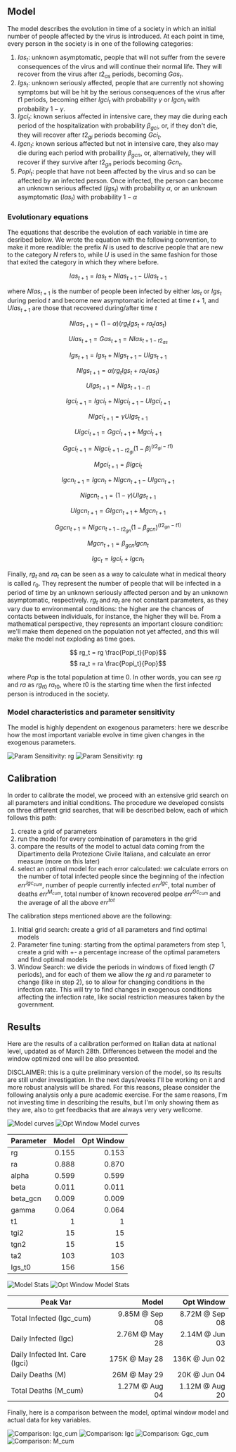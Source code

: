 ## Model

The model describes the evolution in time of a society in which an initial number of people affected by the virus is 
introduced. At each point in time, every person in the society is in one of the following categories:

1. $Ias_t$: unknown asymptomatic, people that will not suffer from the severe consequences of the virus and will 
continue their normal life. They will recover from the virus after $t2_{as}$ periods, becoming $Gas_t$.
2. $Igs_t$: unknown seriously affected, people that are currently not showing symptoms but will be hit by the serious
consequences of the virus after $t1$ periods, becoming either $Igci_t$ with probability $\gamma$ or $Igcn_t$ with 
probability $1 - \gamma$.
3. $Igci_t$: known seriuos affected in intensive care, they may die during each period of the hospitalization with 
probability $\beta_{gci}$, or, if they don't die, they will recover after $t2_{gi}$ periods becoming $Gci_t$.
4. $Igcn_t$: known serious affected but not in intensive care, they also may die during each period with probaility
$\beta_{gcn}$, or, alternatively, they will recover if they survive after $t2_{gn}$ periods becoming $Gcn_t$.
5. $Popi_t$: people that have not been affected by the virus and so can be affected by an infected person. Once 
infected, the person can become an unknown serious affected ($Igs_t$) with probability $\alpha$, or an unknown 
asymptomatic ($Ias_t$) with probability $1 - \alpha$

### Evolutionary equations
The equations that describe the evolution of each variable in time are desribed below. We wrote the equation with the 
following convention, to make it more readible: the prefix $N$ is used to descrive people that are new to the category 
$N$ refers to, while $U$ is used in the same fashion for those that exited the category in which they where before.

$$ Ias_{t+1} = Ias_{t} + NIas_{t+1} - UIas_{t+1}$$

where $NIas_{t+1}$ is the number of people been infected by either $Ias_t$ or $Igs_t$ during period $t$ and become new
asymptomatic infected at time $t+1$, and $UIas_{t+1}$ are those that recovered during/after time $t$

$$ NIas_{t+1} = (1 - \alpha) (rg_t Igs_t + ra_t Ias_t)$$

$$ UIas_{t+1} = Gas_{t+1} = NIas_{t+1 - t2_{as}}$$


$$ Igs_{t+1} = Igs_{t} + NIgs_{t+1} - UIgs_{t+1}$$

$$ NIgs_{t+1} = \alpha (rg_t Igs_t + ra_t Ias_t)$$

$$ UIgs_{t+1} = NIgs_{t+1 - t1}$$


$$ Igci_{t+1} = Igci_t + NIgci_{t+1} - UIgci_{t+1}$$

$$ NIgci_{t+1} = \gamma UIgs_{t+1}$$

$$ Uigci_{t+1} = Ggci_{t+1} + Mgci_{t+1}$$

$$ Ggci_{t+1} = NIgci_{t+1-t2_{gi}} (1-\beta)^{(t2_{gi} - t1)}$$

$$ Mgci_{t+1} = \beta Igci_t$$


$$ Igcn_{t+1} = Igcn_t + NIgcn_{t+1} - UIgcn_{t+1}$$

$$ NIgcn_{t+1} = (1 - \gamma) UIgs_{t+1}$$

$$ UIgcn_{t+1} = GIgcn_{t+1} + Mgcn_{t+1}$$

$$ Ggcn_{t+1} = NIgcn_{t+1 - t2_{gn}} (1 - \beta_{gcn})^{(t2_{gn} - t1)}$$

$$ Mgcn_{t+1} = \beta_{gcn} Igcn_{t}$$

$$ Igc_t = Igci_t + Igcn_t$$

Finally, $rg_t$ and $ra_t$ can be seen as a way to calculate what in medical theory is called $r_0$. They represent the 
number of people that will be infected in a period of time by an unknown seriously affected person and by an unknown 
asymptomatic, respectively. $rg_t$ and $ra_t$ are not constant parameters, as they vary due to environmental conditions: 
the higher are the chances of contacts between individuals, for instance, the higher they will be. From a mathematical
perspective, they represents an important closure condition: we'll make them depened on the population not yet affected,
 and this will make the model not exploding as time goes.

 $$ rg_t = rg \frac{Popi_t}{Pop}$$
 $$ ra_t = ra \frac{Popi_t}{Pop}$$

 where $Pop$ is the total population at time 0. In other words, you can see $rg$ and $ra$ as $rg_{t0}$ $ra_{t0}$, where 
 $t0$ is the starting time when the first infected person is introduced in the society.

 ### Model characteristics and parameter sensitivity
 The model is highly dependent on exogenous parameters: here we describe how the most important variable evolve in time
 given changes in the exogenous parameters. 

 ![Param Sensitivity: rg](./img/model_param_sensitivity_rg.png)
 ![Param Sensitivity: rg](./img/model_param_sensitivity_rg.png)



## Calibration
In order to calibrate the model, we proceed with an extensive grid search on all parameters and initial conditions. The 
procedure we developed consists on three different grid searches, that will be described below, each of which follows 
this path:

1. create a grid of parameters
2. run the model for every combination of parameters in the grid
3. compare the results of the model to actual data coming from the Dipartimento della Protezione Civile Italiana, and 
calculate an error measure (more on this later)
4. select an optimal model for each error calculated: we calculate errors on the number of total infected people since the beginning of the infection $err^{Igc_{cum}}$, number of people currently infected $err^{Igc}$, total number of deaths
$err^{M_{cum}}$, total number of known recovered peolpe $err^{Gc_{cum}}$ and the average of all the above $err^{tot}$

The calibration steps mentioned above are the following:

1. Initial grid search: create a grid of all parameters and find optimal models
2. Parameter fine tuning: starting from the optimal parameters from step 1, create a grid with +- a percentage increase of the optimal parameters and find optimal models
3. Window Search: we divide the periods in windows of fixed length (7 periods), and for each of them we allow the $rg$ and $ra$ parameter to change (like in step 2), so to allow for changing conditions in the infection rate. This will try to find changes in exogenous conditions affecting the infection rate, like social restriction measures taken by the 
government.


## Results
Here are the results of a calibration performed on Italian data at national level, updated as of March 28th. Differences
between the model and the window optimized one will be also presented.

DISCLAIMER: this is a quite preliminary version of the model, so its results are still under investigation. In the next days/weeks I'll be working on it and more robust analysis will be shared. For this reasons, please consider the 
following analysis only a pure academic exercise. For the same reasons, I'm not investing time in describing the results, 
but I'm only showing them as they are, also to get feedbacks that are always very very wellcome.

![Model curves](./img/Mod_v9_opt_tot_modcurves_20200328.png)
![Opt Window Model curves](./img/Mod_v9_optwindow_tot_modcurves_20200328.png)

| Parameter | Model     | Opt Window|
|-----------|----------:|----------:|
| rg        | 0.155     | 0.153     |
| ra        | 0.888     | 0.870     |
| alpha     | 0.599     | 0.599     |
| beta      | 0.011     | 0.011     |
| beta_gcn  | 0.009     | 0.009     |
| gamma     | 0.064     | 0.064     |
| t1        | 1         | 1         |
| tgi2      | 15        | 15        |
| tgn2      | 15        | 15        |
| ta2       | 103       | 103       |
| Igs_t0    | 156       | 156       |


![Model Stats](./img/Mod_v9_opt_tot_modcurves_20200328.png)
![Opt Window Model Stats](./img/Mod_v9_optwindow_tot_modcurves_20200328.png)

| Peak Var                                  | Model             | Opt Window        |
|-------------------------------------------|------------------:|------------------:|
| Total Infected (Igc_cum)                  | 9.85M @ Sep 08    | 8.72M @ Sep 08    |
| Daily Infected (Igc)                      | 2.76M @ May 28    | 2.14M @ Jun 03    |
| Daily Infected Int. Care (Igci)           |  175K @ May 28    |  136K @ Jun 02    |
| Daily Deaths (M)                          |   26M @ May 29    |   20K @ Jun 04    |
| Total Deaths (M_cum)                      | 1.27M @ Aug 04    | 1.12M @ Aug 20    |



Finally, here is a comparison between the model, optimal window model and actual data for key variables.

![Comparison: Igc_cum](./img/Mod_v9_both_tot_comp_Igc-cum_20200328.png)
![Comparison: Igc](./img/Mod_v9_both_tot_comp_Igc_20200328.png)
![Comparison: Ggc_cum](./img/Mod_v9_both_tot_comp_Ggc-cum_20200328.png)
![Comparison: M_cum](./img/Mod_v9_both_tot_comp_M-cum_20200328.png)